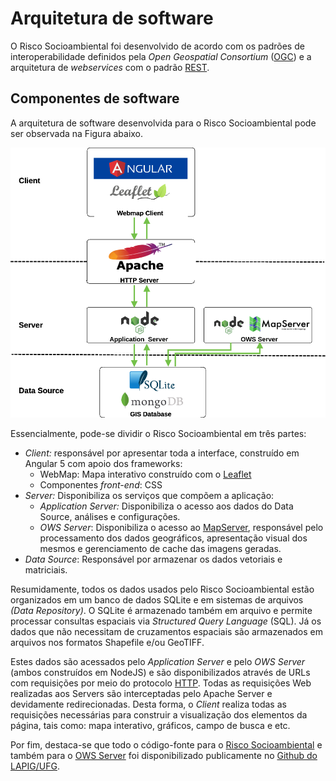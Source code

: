 # Arquitetura de software

O Risco Socioambiental foi desenvolvido de acordo com os padrões de interoperabilidade definidos pela *Open Geospatial Consortium* ([OGC](https://www.ogc.org/)) e a arquitetura de *webservices* com o padrão [REST](https://pt.wikipedia.org/wiki/REST).

## Componentes de software

A arquitetura de software desenvolvida para o Risco Socioambiental pode ser observada na Figura abaixo.

![Arquitetura Risco Socioambiental.](imgs/02/risco_arquitetura.png)

Essencialmente, pode-se dividir o Risco Socioambiental em três partes:

+ *Client:* responsável por apresentar toda a interface, construído em Angular 5 com apoio dos frameworks:
  - WebMap: Mapa interativo construído com o [Leaflet](https://leafletjs.com/)
  - Componentes *front-end*: CSS
+ *Server:* Disponibiliza os serviços que compõem a aplicação:
  - *Application Server:* Disponibiliza o acesso aos dados do Data Source, análises e configurações.
  - *OWS Server*: Disponibiliza o acesso ao [MapServer](https://mapserver.org/), responsável pelo processamento dos dados geográficos, apresentação visual dos mesmos e gerenciamento de cache das imagens geradas.
+ *Data Source*: Responsável por armazenar os dados vetoriais e matriciais.

Resumidamente, todos os dados usados pelo Risco Socioambiental estão organizados em um banco de dados SQLite e em sistemas de arquivos *(Data Repository)*. O SQLite é armazenado também em arquivo e permite processar consultas espaciais via *Structured Query Language* (SQL). Já os dados que não necessitam de cruzamentos espaciais são armazenados em arquivos nos formatos Shapefile e/ou GeoTIFF.

Estes dados são acessados pelo *Application Server* e pelo *OWS Server* (ambos construídos em NodeJS) e são disponibilizados através de URLs com requisições por meio do protocolo [HTTP](https://pt.wikipedia.org/wiki/Hypertext_Transfer_Protocol). Todas as requisições Web realizadas aos Servers são interceptadas pelo Apache Server e devidamente redirecionadas. Desta forma, o *Client* realiza todas as requisições necessárias para construir a visualização dos elementos da página, tais como: mapa interativo, gráficos, campo de busca e etc.

Por fim, destaca-se que todo o código-fonte para o [Risco Socioambiental](https://github.com/lapig-ufg/riscosocioambiental) e também para o [OWS Server](https://github.com/lapig-ufg/lapig-maps) foi disponibilizado publicamente no [Github do LAPIG/UFG](https://github.com/lapig-ufg/).
